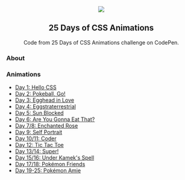 <div align="center">
<img src="https://thumbs.gfycat.com/BlissfulBriskJellyfish-size_restricted.gif">
<h2>25 Days of CSS Animations</h2>
<p>Code from 25 Days of CSS Animations challenge on CodePen.</p>
</div>

### About

### Animations
* [Day 1: Hello CSS](day-1-hello-css/README.markdown)
* [Day 2: Pokeball, Go!](day-2-pokeball-go/README.markdown)
* [Day 3: Egghead in Love](day-3-egg-head-in-love/README.markdown)
* [Day 4: Eggstraterrestrial](day-4-eggstraterrestrial/README.markdown)
* [Day 5: Sun Blocked](day-5-sun-blocked-solar-eclipse-explained/README.markdown)
* [Day 6: Are You Gonna Eat That?](day-6-are-you-gonna-eat-that-interactive-pen/README.markdown)
* [Day 7/8: Enchanted Rose](day-7-8-beauty-and-the-beast-s-enchanted-rose/README.markdown)
* [Day 9: Self Portrait](day-9-self-portrait-interactive/README.markdown)
* [Day 10/11: Coder](day-10-11-coder/README.markdown)
* [Day 12: Tic Tac Toe](https://github.com/acupoftee/tic-tac-toe)
* [Day 13/14: Super!](day-13-14-super/README.markdown)
* [Day 15/16: Under Kamek's Spell](day-15-16-under-kamek-s-spell/README.markdown)
* [Day 17/18: Pokémon Friends](day-17-18-pokemon-friends/README.markdown)
* [Day 19-25: Pokémon Amie](day-19-25-pokemon-amie/README.markdown)



